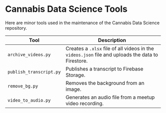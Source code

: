 # Cannabis Data Science Tools

Here are minor tools used in the maintenance of the Cannabis Data Science repository.

| Tool | Description |
|------|-------------|
| `archive_videos.py` | Creates a `.xlsx` file of all videos in the `videos.json` file and uploads the data to Firestore. |
| `publish_transcript.py` | Publishes a transcript to Firebase Storage. |
| `remove_bg.py` | Removes the background from an image. |
| `video_to_audio.py` | Generates an audio file from a meetup video recording. |
